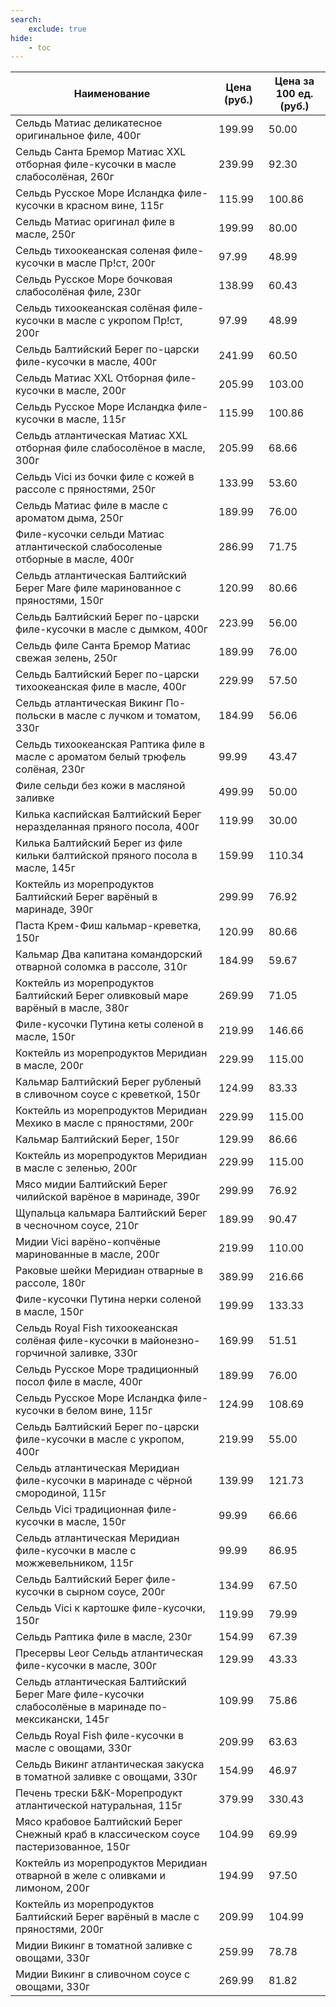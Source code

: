 ```yaml
---
search:
    exclude: true
hide:
    - toc
---
```


| Наименование | Цена (руб.) | Цена за 100 ед. (руб.) |
| -- | -- | -- |
| Сельдь Матиас деликатесное оригинальное филе, 400г | 199.99 | 50.00 |
| Сельдь Санта Бремор Матиас XXL отборная филе-кусочки в масле слабосолёная, 260г | 239.99 | 92.30 |
| Сельдь Русское Море Исландка филе-кусочки в красном вине, 115г | 115.99 | 100.86 |
| Сельдь Матиас оригинал филе в масле, 250г | 199.99 | 80.00 |
| Сельдь тихоокеанская соленая филе-кусочки в масле Пр!ст, 200г | 97.99 | 48.99 |
| Сельдь Русское Море бочковая слабосолёная филе, 230г | 138.99 | 60.43 |
| Сельдь тихоокеанская солёная филе-кусочки в масле с укропом Пр!ст,  200г | 97.99 | 48.99 |
| Сельдь Балтийский Берег по-царски филе-кусочки в масле, 400г | 241.99 | 60.50 |
| Сельдь Матиас ХХL Отборная филе-кусочки в масле, 200г | 205.99 | 103.00 |
| Сельдь Русское Море Исландка филе-кусочки в масле, 115г | 115.99 | 100.86 |
| Сельдь атлантическая Матиас XXL отборная филе слабосолёное в масле, 300г | 205.99 | 68.66 |
| Сельдь Vici из бочки филе с кожей в рассоле с пряностями, 250г | 133.99 | 53.60 |
| Сельдь Матиас филе в масле с ароматом дыма, 250г | 189.99 | 76.00 |
| Филе-кусочки сельди Матиас атлантической слабосоленые отборные в масле, 400г | 286.99 | 71.75 |
| Сельдь атлантическая Балтийский Берег Mare филе маринованное с пряностями, 150г | 120.99 | 80.66 |
| Сельдь Балтийский Берег по-царски филе-кусочки в масле с дымком, 400г | 223.99 | 56.00 |
| Сельдь филе Санта Бремор Матиас свежая зелень, 250г | 189.99 | 76.00 |
| Сельдь Балтийский Берег по-царски тихоокеанская филе в масле, 400г | 229.99 | 57.50 |
| Сельдь атлантическая Викинг По-польски в масле с лучком и томатом, 330г | 184.99 | 56.06 |
| Сельдь тихоокеанская Раптика филе в масле с ароматом белый трюфель солёная, 230г | 99.99 | 43.47 |
| Филе сельди без кожи в масляной заливке | 499.99 | 50.00 |
| Килька каспийская Балтийский Берег неразделанная пряного посола, 400г | 119.99 | 30.00 |
| Килька Балтийский Берег из филе кильки балтийской пряного посола в масле, 145г | 159.99 | 110.34 |
| Коктейль из морепродуктов Балтийский Берег варёный в маринаде, 390г | 299.99 | 76.92 |
| Паста Крем-Фиш кальмар-креветка, 150г | 120.99 | 80.66 |
| Кальмар Два капитана командорский отварной соломка в рассоле, 310г | 184.99 | 59.67 |
| Коктейль из морепродуктов Балтийский Берег оливковый маре варёный в масле, 380г | 269.99 | 71.05 |
| Филе-кусочки Путина кеты соленой в масле, 150г | 219.99 | 146.66 |
| Коктейль из морепродуктов Меридиан в масле, 200г | 229.99 | 115.00 |
| Кальмар Балтийский Берег рубленый в сливочном соусе с креветкой, 150г | 124.99 | 83.33 |
| Коктейль из морепродуктов Меридиан Мехико в масле с пряностями, 200г | 229.99 | 115.00 |
| Кальмар Балтийский Берег, 150г | 129.99 | 86.66 |
| Коктейль из морепродуктов Меридиан в масле с зеленью, 200г | 229.99 | 115.00 |
| Мясо мидии Балтийский Берег чилийской варёное в маринаде, 390г | 299.99 | 76.92 |
| Щупальца кальмара Балтийский Берег в чесночном соусе, 210г | 189.99 | 90.47 |
| Мидии Vici варёно-копчёные маринованные в масле, 200г | 219.99 | 110.00 |
| Раковые шейки Меридиан отварные в рассоле, 180г | 389.99 | 216.66 |
| Филе-кусочки Путина нерки соленой в масле, 150г | 199.99 | 133.33 |
| Сельдь Royal Fish тихоокеанская солёная филе-кусочки в майонезно-горчичной заливке, 330г | 169.99 | 51.51 |
| Сельдь Русское Море традиционный посол филе в масле, 400г | 189.99 | 76.00 |
| Сельдь Русское Море Исландка филе-кусочки в белом вине, 115г | 124.99 | 108.69 |
| Сельдь Балтийский Берег по-царски филе-кусочки в масле с укропом, 400г | 219.99 | 55.00 |
| Сельдь атлантическая Меридиан филе-кусочки в маринаде с чёрной смородиной, 115г | 139.99 | 121.73 |
| Сельдь Vici традиционная филе-кусочки в масле, 150г | 99.99 | 66.66 |
| Сельдь атлантическая Меридиан филе-кусочки в масле с можжевельником, 115г | 99.99 | 86.95 |
| Сельдь Балтийский Берег филе-кусочки в сырном соусе, 200г | 134.99 | 67.50 |
| Сельдь Vici к картошке филе-кусочки, 150г | 119.99 | 79.99 |
| Сельдь Раптика филе в масле, 230г | 154.99 | 67.39 |
| Пресервы Leor Сельдь атлантическая филе-кусочки в масле, 300г | 129.99 | 43.33 |
| Сельдь атлантическая Балтийский Берег Mare филе-кусочки слабосолёные в маринаде по-мексикански, 145г | 109.99 | 75.86 |
| Сельдь Royal Fish филе-кусочки в масле с овощами, 330г | 209.99 | 63.63 |
| Сельдь Викинг атлантическая закуска в томатной заливке с овощами, 330г | 154.99 | 46.97 |
| Печень трески Б&К-Морепродукт атлантической натуральная, 115г | 379.99 | 330.43 |
| Мясо крабовое Балтийский Берег Снежный краб в классическом соусе пастеризованное, 150г | 104.99 | 69.99 |
| Коктейль из морепродуктов Меридиан отварной в желе с оливками и лимоном, 200г | 194.99 | 97.50 |
| Коктейль из морепродуктов Балтийский Берег варёный в масле с пряностями, 200г | 209.99 | 104.99 |
| Мидии Викинг в томатной заливке с овощами, 330г | 259.99 | 78.78 |
| Мидии Викинг в сливочном соусе с овощами, 330г | 269.99 | 81.82 |
